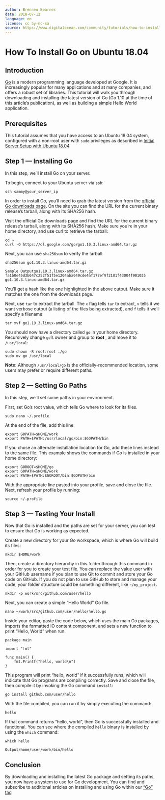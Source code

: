 ```yaml
---
author: Brennen Bearnes
date: 2018-07-12
language: en
license: cc by-nc-sa
source: https://www.digitalocean.com/community/tutorials/how-to-install-go-on-ubuntu-18-04
---
```


# How To Install Go on Ubuntu 18.04

## Introduction

[Go](https://golang.org/) is a modern programming language developed at Google. It is increasingly popular for many applications and at many companies, and offers a robust set of libraries. This tutorial will walk you through downloading and installing the latest version of Go (Go 1.10 at the time of this article’s publication), as well as building a simple Hello World application.

## Prerequisites

This tutorial assumes that you have access to an Ubuntu 18.04 system, configured with a non-root user with `sudo` privileges as described in [Initial Server Setup with Ubuntu 18.04](initial-server-setup-with-ubuntu-18-04).

## Step 1 — Installing Go

In this step, we’ll install Go on your server.

To begin, connect to your Ubuntu server via `ssh`:

    ssh sammy@your_server_ip

In order to install Go, you’ll need to grab the latest version from the [official Go downloads page](https://golang.org/dl/). On the site you can find the URL for the current binary release’s tarball, along with its SHA256 hash.

Visit the official Go downloads page and find the URL for the current binary release’s tarball, along with its SHA256 hash. Make sure you’re in your home directory, and use curl to retrieve the tarball:

    cd ~
    curl -O https://dl.google.com/go/go1.10.3.linux-amd64.tar.gz

Next, you can use `sha256sum` to verify the tarball:

    sha256sum go1.10.3.linux-amd64.tar.gz

    Sample Outputgo1.10.3.linux-amd64.tar.gz
    fa1b0e45d3b647c252f51f5e1204aba049cde4af177ef9f2181f43004f901035 go1.10.3.linux-amd64.tar.gz

You’ll get a hash like the one highlighted in the above output. Make sure it matches the one from the downloads page.

Next, use `tar` to extract the tarball. The `x` flag tells `tar` to extract, `v` tells it we want verbose output (a listing of the files being extracted), and `f` tells it we’ll specify a filename:

    tar xvf go1.10.3.linux-amd64.tar.gz

You should now have a directory called `go` in your home directory. Recursively change `go`’s owner and group to **root** , and move it to `/usr/local`:

    sudo chown -R root:root ./go
    sudo mv go /usr/local

**Note:** Although `/usr/local/go` is the officially-recommended location, some users may prefer or require different paths.

## Step 2 — Setting Go Paths

In this step, we’ll set some paths in your environment.

First, set Go’s root value, which tells Go where to look for its files.

    sudo nano ~/.profile

At the end of the file, add this line:

    export GOPATH=$HOME/work
    export PATH=$PATH:/usr/local/go/bin:$GOPATH/bin

If you chose an alternate installation location for Go, add these lines instead to the same file. This example shows the commands if Go is installed in your home directory:

    export GOROOT=$HOME/go
    export GOPATH=$HOME/work
    export PATH=$PATH:$GOROOT/bin:$GOPATH/bin

With the appropriate line pasted into your profile, save and close the file. Next, refresh your profile by running:

    source ~/.profile

## Step 3 — Testing Your Install

Now that Go is installed and the paths are set for your server, you can test to ensure that Go is working as expected.

Create a new directory for your Go workspace, which is where Go will build its files:

    mkdir $HOME/work

Then, create a directory hierarchy in this folder through this command in order for you to create your test file. You can replace the value user with your GitHub username if you plan to use Git to commit and store your Go code on GitHub. If you do not plan to use GitHub to store and manage your code, your folder structure could be something different, like `~/my_project`.

    mkdir -p work/src/github.com/user/hello

Next, you can create a simple “Hello World” Go file.

    nano ~/work/src/github.com/user/hello/hello.go

Inside your editor, paste the code below, which uses the main Go packages, imports the formatted IO content component, and sets a new function to print “Hello, World” when run.

    package main
    
    import "fmt"
    
    func main() {
        fmt.Printf("hello, world\n")
    }

This program will print “hello, world” if it successfully runs, which will indicate that Go programs are compiling correctly. Save and close the file, then compile it by invoking the Go command `install`:

    go install github.com/user/hello

With the file compiled, you can run it by simply executing the command:

    hello

If that command returns “hello, world”, then Go is successfully installed and functional. You can see where the compiled `hello` binary is installed by using the `which` command:

    which hello

    Output/home/user/work/bin/hello

## Conclusion

By downloading and installing the latest Go package and setting its paths, you now have a system to use for Go development. You can find and subscribe to additional articles on installing and using Go within our [“Go” tag](https://www.digitalocean.com/community/tags/go)
